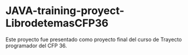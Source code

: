 # JAVA-training-proyect-LibrodetemasCFP36
Este proyecto fue presentado como proyecto final del curso de Trayecto programador del CFP 36.
